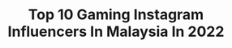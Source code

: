 ---
title: Top 10 Gaming Instagram Influencers In Malaysia In 2022
description: >-
  Find top gaming Instagram influencers in Malaysia in 2022. Most popular hashtags: #gaming #tiktokmalaysia #tiktok.
platform: Instagram
hits: 21
text_top: See the top-rated Instagram influencers on inBeat.
text_bottom: Our platform holds 21 Instagram influencers like this in Malaysia for you to collaborate.
profiles:
  - username: "fuadalili"
    fullname: >-
      Frędo
    bio: >-
      Facebook Gaming Partner
    location: "Malaysia"
    followers: 437111
    engagement: 2079
    commentsToLikes: 0.006748
    id: ck5c8kvy79pb60i11f41m9jjx
    verified: false
    hashtags: "#breakaway2, #skyline460, #ggw100plus, #shopeemy"
  - username: "fvittt"
    fullname: >-
      Paid/Gift Review RM10~ DM 💕
    bio: >-
      Muhammad Al Fitri 🇲🇾🇵🇭 พอดีน่ารัก 🤪 SUBSCRIBE My YouTube Channel : Al Fvittt 📍 Tiktoker : Fvittt 💃🏻 BIGO ID : Fvittt 📍 Gaming 🎮 @emma_gamingml 🇲🇾
    location: "Malaysia"
    followers: 8722
    engagement: 2105
    commentsToLikes: 0.009884
    id: ck9wdmdsbgc0j0j78a8h14pne
    verified: false
    hashtags: "#tiktokmalaysia, #dontrushchallenge"
  - username: "kimi.hime"
    fullname: >-
      Kimi Hime 姫 👸
    bio: >-
      🏆 TOP SOLO Conqueror S11 PUBGM * 🎮 Official Facebook Gaming Streaming Partner * 🐰 Full Time Streamer × Pro Gamer * 📩 kimberlyhimeku@gmail.com
    location: "Malaysia"
    followers: 1919502
    engagement: 189
    commentsToLikes: 0.019799
    id: ck13d6rl43yfz0i19iu73x9an
    verified: true
    hashtags: ""
  - username: "issarffan_"
    fullname: >-
      Iss Arffan
    bio: >-
      00 | 📌 13 🇲🇾 • @issarfans • @mapmusicmy • dm me for any business inquires / review Do follow my gaming page🎮
    location: "Malaysia"
    followers: 25410
    engagement: 1355
    commentsToLikes: 0.015631
    id: ck8t91qn2mn730j7892k6nps3
    verified: false
    hashtags: "#deletesoon, #malaysiancover, #indomusikgram, #vocalplus"
  - username: "yingtze"
    fullname: >-
      YingTze 🇲🇾
    bio: >-
      Brand Ambassador of @asusrogmalaysia @facebookgaming Partner 🎮 8 Cats IG @babyg2610 Gaming | Cosplay | Cats | Travels _
    location: "Malaysia"
    followers: 279664
    engagement: 273
    commentsToLikes: 0.015033
    id: ck5c8kvjj9p9x0i11jeygnyzn
    verified: true
    hashtags: "#rims, #rogmykol, #blessed, #kingofrimsmalaysia"
  - username: "bujo1104"
    fullname: >-
      部長
    bio: >-
      影評。VLOG。開箱。Podcast YouTube🔍部長 遊戲直播🔍部長 Gaming facebook🔍部長影像研究室 Podcast🔍部揪私聊 = 業務工商相關請連絡我的Buddy➜思文 e-mail：bujo@capsuleinc.cc = 🔽部長十萬紀念TSHIRT訂購連結🔽
    location: "Malaysia"
    followers: 10803
    engagement: 439
    commentsToLikes: 0.022546
    id: ck15v0usipc5u0i19kf4cvotn
    verified: false
    hashtags: "#30dayfilmchallenge, #basketball, #30, #onward"
  - username: "farydcupid"
    fullname: >-
      FarydCupid™
    bio: >-
      Based in Kuantan, MY 🇲🇾 Support my Youtube: FarydCupid ❤️ FOLLOW for more new video every week ↓ youtube link dibawah ↓
    location: "Malaysia"
    followers: 21279
    engagement: 1381
    commentsToLikes: 0.028351
    id: ck136lppk73vq0i19b3qc2u67
    verified: false
    hashtags: "#tiktokindonesia, #lawakstudent, #hbl, #lawaktahapdewa"
  - username: "abeparoknisey"
    fullname: >-
      RS・ABE
    bio: >-
      ◼️Afdlen Fitri丨23丨Daroh Kelate 🔴 ◼️Content Creator 💻 ◼️YouTube - Abe Parok Nisey 🇲🇾 ◼️PUBGM Player Of Rockstar E-Sport ◼️For More Click This Link ↙️
    location: "Malaysia"
    followers: 37939
    engagement: 1284
    commentsToLikes: 0.008854
    id: ck8t2eqlwz7fh0j78cjv7gno8
    verified: false
    hashtags: "#m416, #vikendi, #abeparoknisey, #winnerwinnerchickendinner"
  - username: "dawihh.superr"
    fullname: >-
      🍁爪ㄩ卄卂爪爪卂ᗪ  ᗪ卂尺山 l l丂🍁
    bio: >-
      🆁🅴🅰🅻 🅰🅲🅲!! 🥵 🅽🅾🆃 🅵🅰🅺🅴 !!😈 🇲🇾|15 𝓳𝓪𝓷𝓰𝓪𝓷 𝓫𝓪𝓷𝓰𝓰𝓪👑 𝓭𝓮𝓷𝓰𝓪𝓷 𝓹𝓾𝓳𝓲𝓪𝓷 𝓴𝓮𝓻𝓷𝓪 𝓷𝔂𝓪𝓶𝓾𝓴🦟 𝓶𝓪𝓽𝓲 ☠️ 𝓭𝓪𝓵𝓪𝓶 𝓽𝓮𝓹𝓾𝓴𝓪𝓷👏😈
    location: "Malaysia"
    followers: 7082
    engagement: 569
    commentsToLikes: 0.020363
    id: ck0w5gayk3i5t0i197o66k8vf
    verified: false
    hashtags: "#kingsquad, #mobilelegendssavage, #mobilelegendsavage, #mobilelegendswtf"
  - username: "malaysiasoccer"
    fullname: >-
      HARIMAU MALAYA
    bio: >-
      📩 DM FOR REVIEW 🛒 @malaysiasoccer.outlet
    location: "Malaysia"
    followers: 408258
    engagement: 75
    commentsToLikes: 0.004295
    id: ck8t4y3ah88630j78pnzd3l86
    verified: false
    hashtags: "#bazarpaknil, #bazaarpaknil, #nfdp, #paidreviewmalaysia"
---